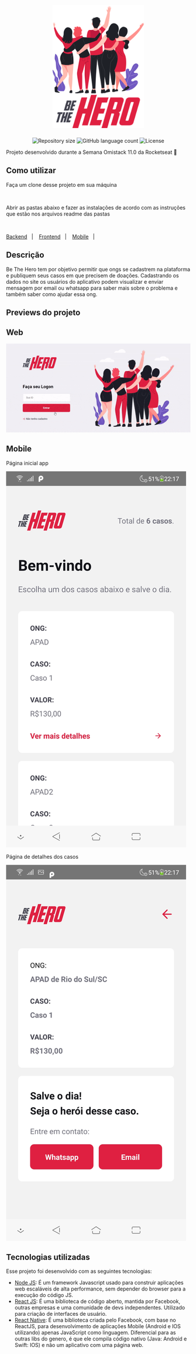 <h1 align="center">
  <img alt="Be The Hero" src=".github/icon.png" width="250px" />
</h1>

<p align="center">
 <img alt="Repository size" src="https://img.shields.io/github/repo-size/luizeduul/BeTheHero">
 <img alt="GitHub language count" src="https://img.shields.io/github/languages/count/luizeduul/BeTheHero">
 <img alt="License" src="https://img.shields.io/badge/license-MIT-brightgreen">
</p>

<p>Projeto desenvolvido durante a Semana Omistack 11.0 da Rocketseat 🚀</p>
      
## Como utilizar 
<p>Faça um clone desse projeto em sua máquina</p><br>
<p>Abrir as pastas abaixo e fazer as instalações de acordo com as instruções que estão nos arquivos readme das pastas</p><br>
<p>
  <a href="https://github.com/luizeduul/BeTheHero/tree/master/backend">Backend</a>&nbsp;&nbsp;&nbsp;|&nbsp;&nbsp;&nbsp;
  <a href="https://github.com/luizeduul/BeTheHero/tree/master/frontend">Frontend</a>&nbsp;&nbsp;&nbsp;|&nbsp;&nbsp;&nbsp;
  <a href="https://github.com/luizeduul/BeTheHero/tree/master/mobile">Mobile</a>&nbsp;&nbsp;&nbsp;|&nbsp;&nbsp;&nbsp;
</p>
<h2>Descrição</h2>
 
<p>Be The Hero tem por objetivo permitir que ongs se cadastrem na plataforma e publiquem seus casos em que precisem de doações.
Cadastrando os dados no site os usuários do aplicativo podem visualizar e enviar mensagem por email ou whatsapp para saber mais sobre o problema e também saber como ajudar essa ong.</p>

<h2>Previews do projeto</h2>

## Web
<p align="center">
  <img alt="webversion" src=".github/frontend.gif"/>
</p>

## Mobile
<p align="center">
  <p>Página inicial app</p>
  <img alt="mobile home" src=".github/home.jpg"/>
</p>

<p align="center">
  <p>Página de detalhes dos casos</p>
  <img alt="mobile details" src=".github/details.jpg"/>
</p>
  
## Tecnologias utilizadas
 Esse projeto foi desenvolvido com as seguintes tecnologias:
  - [Node JS](https://nodejs.org/en/): É um framework Javascript usado para construir aplicações web escaláveis de alta performance, sem depender do browser para a execução do código JS.
  - [React JS](https://reactjs.org): É uma biblioteca de código aberto, mantida por Facebook, outras empresas e uma comunidade de devs independentes. Utilizado para criação de interfaces de usuário.
  - [React Native](https://facebook.github.io/react-native/): É uma biblioteca criada pelo Facebook, com base no ReactJS, para desenvolvimento de aplicações Mobile (Android e IOS utilizando) apenas JavaScript como linguagem. Diferencial para as outras libs do genero, é que ele compila código nativo (Java: Android e Swift: IOS) e não um aplicativo com uma página web.
